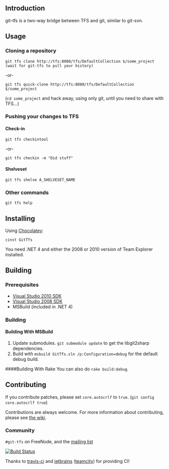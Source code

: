 ## Introduction

git-tfs is a two-way bridge between TFS and git, similar to git-svn.

## Usage

### Cloning a repository

    git tfs clone http://tfs:8080/tfs/DefaultCollection $/some_project
    (wait for git-tfs to pull your history)

-or-

    git tfs quick-clone http://tfs:8080/tfs/DefaultCollection $/some_project

(`cd some_project` and hack away, using only git, until you need to share with TFS...)

### Pushing your changes to TFS

#### Check-in

    git tfs checkintool 

-or-

    git tfs checkin -m "Did stuff"

#### Shelveset

    git tfs shelve A_SHELVESET_NAME

### Other commands

    git tfs help


## Installing

Using [Chocolatey](http://chocolatey.org/):

``` cinst GitTfs ```

You need .NET 4 and either the 2008 or 2010 version of Team Explorer installed.

## Building

### Prerequisites 

* [Visual Studio 2010 SDK](http://www.microsoft.com/downloads/en/details.aspx?FamilyID=21307C23-F0FF-4EF2-A0A4-DCA54DDB1E21&displaylang=en)
* [Visual Studio 2008 SDK](http://www.microsoft.com/download/en/details.aspx?id=21827)
* MSBuild (included in .NET 4) 

### Building

#### Building With MSBuild
1. Update submodules. `git submodule update`  to get the libgit2sharp dependencies.
2. Build with `msbuild GitTfs.sln /p:Configuration=debug` for the default debug build.

####Building With Rake
You can also do `rake build:debug`.

## Contributing

If you contribute patches, please set `core.autocrlf` to `true`. (`git config core.autocrlf true`)


Contributions are always welcome. For more information about contributing,
please see [the wiki](http://github.com/git-tfs/git-tfs/wiki/Contributing).

### Community

`#git-tfs` on FreeNode, and the [mailing list](https://groups.google.com/group/git-tfs-dev)


[![Build Status](https://secure.travis-ci.org/git-tfs/git-tfs.png)](http://travis-ci.org/git-tfs/git-tfs)

Thanks to [travis-ci](http://travis-ci.org/) and [jetbrains](http://www.jetbrains.com/teamcity)
([teamcity](http://teamcity.codebetter.com/))
for providing CI!
